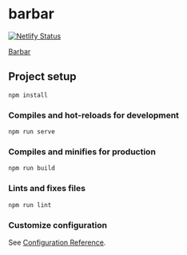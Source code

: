 # barbar
[![Netlify Status](https://api.netlify.com/api/v1/badges/0688444a-b1e9-40e7-b71d-28a051a259f4/deploy-status)](https://app.netlify.com/sites/barbar/deploys)

[Barbar](https://barbar.netlify.com)

## Project setup
```
npm install
```

### Compiles and hot-reloads for development
```
npm run serve
```

### Compiles and minifies for production
```
npm run build
```

### Lints and fixes files
```
npm run lint
```

### Customize configuration
See [Configuration Reference](https://cli.vuejs.org/config/).
